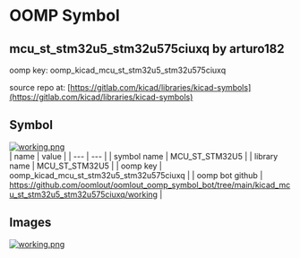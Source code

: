 # OOMP Symbol  
## mcu_st_stm32u5_stm32u575ciuxq  by arturo182  
  
oomp key: oomp_kicad_mcu_st_stm32u5_stm32u575ciuxq  
  
source repo at: [https://gitlab.com/kicad/libraries/kicad-symbols](https://gitlab.com/kicad/libraries/kicad-symbols)  
## Symbol  
  
[![working.png](working_600.png)](working.png)  
| name | value | 
| --- | --- | 
| symbol name | MCU_ST_STM32U5 | 
| library name | MCU_ST_STM32U5 | 
| oomp key | oomp_kicad_mcu_st_stm32u5_stm32u575ciuxq | 
| oomp bot github | https://github.com/oomlout/oomlout_oomp_symbol_bot/tree/main/kicad_mcu_st_stm32u5_stm32u575ciuxq/working | 
## Images  
  
[![working.png](working_140.png)](working.png)  
